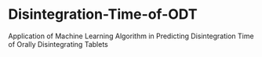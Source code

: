 # Disintegration-Time-of-ODT
Application of Machine Learning Algorithm in Predicting Disintegration Time of Orally Disintegrating Tablets 
